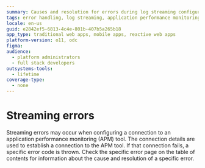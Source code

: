 ```yaml
---
summary: Causes and resolution for errors during log streaming configuration.
tags: error handling, log streaming, application performance monitoring, configuration issues, error codes
locale: en-us
guid: e2842ef5-6813-4c4e-801b-407b5a265b18
app_type: traditional web apps, mobile apps, reactive web apps
platform-version: o11, odc
figma:
audience:
  - platform administrators
  - full stack developers
outsystems-tools:
  - lifetime
coverage-type:
  - none
---
```


# Streaming errors

Streaming errors may occur when configuring a connection to an application performance monitoring (APM) tool. 
The connection details are used to establish a connection to the APM tool. If that connection fails, a specific error code is thrown.
Check the specific error page on the table of contents for information about the cause and resolution of a specific error.


